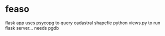 # feaso
flask app uses psycopg to query cadastral shapefie
python views.py to run flask server... needs pgdb
